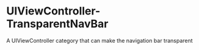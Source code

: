 # UIViewController-TransparentNavBar
A UIViewController category that can make the navigation bar transparent

